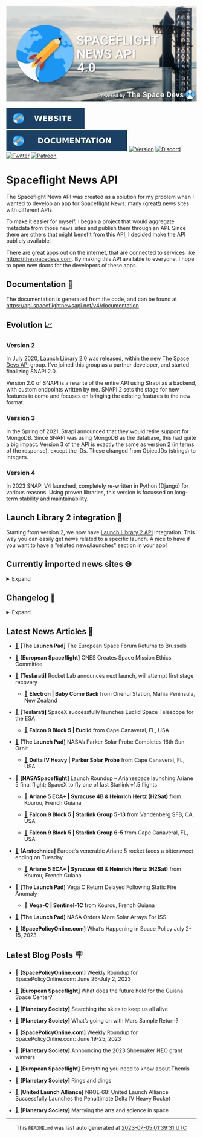 ![Cover](https://raw.githubusercontent.com/TheSpaceDevs/spaceflightnewsapi/main/.github/profile/assets/snapi_poster.png)

[![Website](https://raw.githubusercontent.com/TheSpaceDevs/spaceflightnewsapi/main/.github/profile/assets/badge_snapi_website.svg)](https://spaceflightnewsapi.net/)
[![Documentation](https://raw.githubusercontent.com/TheSpaceDevs/spaceflightnewsapi/main/.github/profile/assets/badge_snapi_doc.svg)](https://api.spaceflightnewsapi.net/v4/docs)
[![Version](https://img.shields.io/github/v/release/TheSpaceDevs/spaceflightnewsapi?style=for-the-badge)](https://github.com/TheSpaceDevs/spaceflightnewsapi/releases/tag/v4.0.3)
[![Discord](https://img.shields.io/badge/Discord-%237289DA.svg?style=for-the-badge&logo=discord&logoColor=white)](https://discord.gg/p7ntkNA)
[![Twitter](https://img.shields.io/badge/Twitter-%231DA1F2.svg?style=for-the-badge&logo=Twitter&logoColor=white)](https://twitter.com/the_snapi)
[![Patreon](https://img.shields.io/badge/Patreon-F96854?style=for-the-badge&logo=patreon&logoColor=white)](https://www.patreon.com/TheSpaceDevs)

# Spaceflight News API

The Spaceflight News API was created as a solution for my problem when I wanted to develop an app for Spaceflight News: many (great!) news sites with different APIs.

To make it easier for myself, I began a project that would aggregate metadata from those news sites and publish them through an API. Since there are others that might benefit from this API, I decided make the API publicly available.

There are great apps out on the internet, that are connected to services like <https://thespacedevs.com>. By making this API available to everyone, I hope to open new doors for the developers of these apps.

## Documentation 📖

The documentation is generated from the code, and can be found at <https://api.spaceflightnewsapi.net/v4/documentation>.

## Evolution 📈

### Version 2

In July 2020, Launch Library 2.0 was released, within the new <a href="https://thespacedevs.com">The Space Devs API</a> group. I've joined this group as a partner developer, and started finalizing SNAPI 2.0.

Version 2.0 of SNAPI is a rewrite of the entire API using Strapi as a backend, with custom endpoints written by me.
SNAPI 2 sets the stage for new features to come and focuses on bringing the existing features to the new format.

### Version 3

In the Spring of 2021, Strapi announced that they would retire support for MongoDB. Since SNAPI was using MongoDB as the database, this had quite a big impact.
Version 3 of the API is exactly the same as version 2 (in terms of the response), except the IDs. These changed from ObjectIDs (strings) to integers.

### Version 4
In 2023 SNAPI V4 launched, completely re-written in Python (Django) for various reasons.
Using proven libraries, this version is focussed on long-term stability and maintainability.

## Launch Library 2 integration 🚀

Starting from version 2, we now have <a href="https://thespacedevs.com/llapi">Launch Library 2 API</a> integration. This way you can easily get news related to a specific launch.
A nice to have if you want to have a "related news/launches" section in your app!

## Currently imported news sites 🌐

<details>
<summary>Expand</summary>

- AmericaSpace
- Arstechnica
- Blue Origin
- CNBC
- ESA
- ElonX
- Euronews
- European Spaceflight
- Jet Propulsion Laboratory
- NASA
- NASASpaceflight
- National Geographic
- National Space Society
- Phys
- Planetary Society
- Reuters
- Space.com
- SpaceFlight Insider
- SpaceNews
- SpacePolicyOnline.com
- SpaceX
- Spaceflight Now
- SyFy
- TechCrunch
- Teslarati
- The Drive
- The Japan Times
- The Launch Pad
- The National
- The New York Times
- The Space Devs
- The Space Review
- The Verge
- The Wall Street Journal
- United Launch Alliance
- Virgin Galactic


</details>

## Changelog 📝
<details>
<summary>Expand</summary>

# V4.0.0

- Rewritten in Python and Django.

# V3.4.0

- Package updates
- Sentry fixes

# V3.0.0

- Package updates

### V3.2.0

- Various Sentry issues fixed

### V3.1.0

- Strapi updates
- Sentry updates
- Admin interface updates

### V3.0.0

- Switch to use Postgres as database

### V2.3.0

- The lost "article per (LL2) event" endpoint is back
- Changed the G4L logo on the site
- Added Sentry again, via the new Strapi plugin
- Changed from amqplib to amqp-connection-manager
- Updated to Strapi 3.5.3

### v2.2.0

- Dependency updates
- Code cleanup
- Admin side of things

### v2.1.0

- Backend changes on how new content is processed
- Package updates

### v2.0.0

- Complete rewrite of the app, focusing on existing features

</details>



## Latest News Articles 📰
- <a href="https://tlpnetwork.com/news/2023/07/european_space_forum_returns_to_brussels" >🔗</a> **[The Launch Pad]** The European Space Forum Returns to Brussels


- <a href="https://europeanspaceflight.com/cnes-creates-space-mission-ethics-committee/" >🔗</a> **[European Spaceflight]** CNES Creates Space Mission Ethics Committee


- <a href="https://www.teslarati.com/rocket-lab-announces-next-launch-will-attempt-first-stage-recovery/" >🔗</a> **[Teslarati]** Rocket Lab announces next launch, will attempt first stage recovery


  - <a href="https://go4liftoff.com/launch/id/e2651bb4-c42c-4fd8-b11a-bf7df7036c89" >🚀</a> **Electron | Baby Come Back** from Onenui Station, Mahia Peninsula, New Zealand



- <a href="https://www.teslarati.com/spacex-successfully-launches-euclid-space-telescope-esa/" >🔗</a> **[Teslarati]** SpaceX successfully launches Euclid Space Telescope for the ESA


  - <a href="https://go4liftoff.com/launch/id/49d20d1b-18dd-4da6-a061-eacd0156fcc4" >🚀</a> **Falcon 9 Block 5 | Euclid** from Cape Canaveral, FL, USA



- <a href="https://tlpnetwork.com/news/2023/07/nasa-parker-solar-probe-completes-16th-sun-orbit" >🔗</a> **[The Launch Pad]** NASA’s Parker Solar Probe Completes 16th Sun Orbit


  - <a href="https://go4liftoff.com/launch/id/59be6437-262c-4976-b0cd-c2ed27454d44" >🚀</a> **Delta IV Heavy | Parker Solar Probe** from Cape Canaveral, FL, USA



- <a href="https://www.nasaspaceflight.com/2023/07/launch-roundup-july_2_9/" >🔗</a> **[NASASpaceflight]** Launch Roundup – Arianespace launching Ariane 5 final flight; SpaceX to fly one of last Starlink v1.5 flights


  - <a href="https://go4liftoff.com/launch/id/e3f8e755-0867-413a-a05a-15ca06ce7fa3" >🚀</a> **Ariane 5 ECA+ | Syracuse 4B & Heinrich Hertz (H2Sat)** from Kourou, French Guiana

  - <a href="https://go4liftoff.com/launch/id/5d3e11d7-5d13-4c8c-b94a-c73da97c39a5" >🚀</a> **Falcon 9 Block 5 | Starlink Group 5-13** from Vandenberg SFB, CA, USA

  - <a href="https://go4liftoff.com/launch/id/6f4ed2b9-918d-44e3-a8a9-cfdafc8cf8ce" >🚀</a> **Falcon 9 Block 5 | Starlink Group 6-5** from Cape Canaveral, FL, USA



- <a href="https://arstechnica.com/space/2023/07/europes-venerable-ariane-5-rocket-faces-a-bittersweet-ending-on-tuesday/" >🔗</a> **[Arstechnica]** Europe’s venerable Ariane 5 rocket faces a bittersweet ending on Tuesday


  - <a href="https://go4liftoff.com/launch/id/e3f8e755-0867-413a-a05a-15ca06ce7fa3" >🚀</a> **Ariane 5 ECA+ | Syracuse 4B & Heinrich Hertz (H2Sat)** from Kourou, French Guiana



- <a href="https://tlpnetwork.com/news/2023/07/vega-c-return-delayed-following-static-fire-anomaly" >🔗</a> **[The Launch Pad]** Vega C Return Delayed Following Static Fire Anomaly


  - <a href="https://go4liftoff.com/launch/id/aa79ad61-9276-4c14-8d01-40fd348d641e" >🚀</a> **Vega-C | Sentinel-1C** from Kourou, French Guiana



- <a href="https://tlpnetwork.com/news/2023/07/nasa-orders-more-solar-arrays-for-iss" >🔗</a> **[The Launch Pad]** NASA Orders More Solar Arrays For ISS


- <a href="https://spacepolicyonline.com/news/whats-happening-in-space-policy-july-2-15-2023/" >🔗</a> **[SpacePolicyOnline.com]** What’s Happening in Space Policy July 2-15, 2023




## Latest Blog Posts 🪧

- <a href="https://spacepolicyonline.com/news/weekly-roundup-for-spacepolicyonline-com-june-26-july-2-2023/" >🔗</a> **[SpacePolicyOnline.com]** Weekly Roundup for SpacePolicyOnline.com: June 26-July 2, 2023


- <a href="https://europeanspaceflight.substack.com/p/what-does-the-future-hold-for-the" >🔗</a> **[European Spaceflight]** What does the future hold for the Guiana Space Center?


- <a href="https://www.planetary.org/the-downlink/searching-the-skies-to-keep-us-all-alive" >🔗</a> **[Planetary Society]** Searching the skies to keep us all alive


- <a href="https://www.planetary.org/articles/whats-going-on-with-mars-sample-return" >🔗</a> **[Planetary Society]** What’s going on with Mars Sample Return?


- <a href="https://spacepolicyonline.com/news/weekly-roundup-for-spacepolicyonline-com-june-19-25-2023/" >🔗</a> **[SpacePolicyOnline.com]** Weekly Roundup for SpacePolicyOnline.com: June 19-25, 2023


- <a href="https://www.planetary.org/articles/announcing-the-2023-shoemaker-neo-grant-winners" >🔗</a> **[Planetary Society]** Announcing the 2023 Shoemaker NEO grant winners


- <a href="https://europeanspaceflight.substack.com/p/everything-you-need-to-know-about-ddb" >🔗</a> **[European Spaceflight]** Everything you need to know about Themis


- <a href="https://www.planetary.org/the-downlink/rings-and-dings" >🔗</a> **[Planetary Society]** Rings and dings


- <a href="https://blog.ulalaunch.com/blog/united-launch-alliance-successfully-launches-the-penultimate-delta-iv-heavy-rocket" >🔗</a> **[United Launch Alliance]** NROL-68: United Launch Alliance Successfully Launches the Penultimate Delta IV Heavy Rocket


- <a href="https://www.planetary.org/articles/ariel-barreiro-interview" >🔗</a> **[Planetary Society]** Marrying the arts and science in space




<hr>
  <div align="center">
  This <code>README.md</code> was last auto generated at <a href="https://www.timeanddate.com/worldclock/fixedtime.html?iso=20230705T013931">2023-07-05 01:39:31 UTC</a>
  <br>
</div>